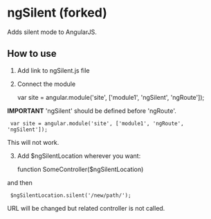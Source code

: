 ngSilent (forked)
========

Adds silent mode to AngularJS.

How to use
------

1. Add link to ngSilent.js file
2. Connect the module

      var site = angular.module('site', ['module1', 'ngSilent', 'ngRoute']);
	 
**IMPORTANT**
'ngSilent' should be defined before 'ngRoute'.


     var site = angular.module('site', ['module1', 'ngRoute', 'ngSilent']);
	
This will not work.	

3. Add $ngSilentLocation wherever you want:


      function SomeController($ngSilentLocation)
	 
and then

     $ngSilentLocation.silent('/new/path/');
	 
URL will be changed but related controller is not called.	 
